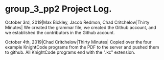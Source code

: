 # group_3_pp2 Project Log. 
October 3rd, 2019|Max Bickley, Jacob Redmon, Chad Critchelow|Thirty Minutes| We created the grammar file, we created the Github account, and we established the contributors in the Github account.

October 4th, 2019|Chad Critchelow|Thirty Minutes| Copied over the four example KnightCode programs from the PDF to the server and pushed them to github. All KnightCode programs end with the ".kc" extension.
